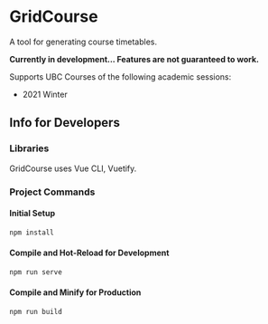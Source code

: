 # GridCourse

A tool for generating course timetables.

**Currently in development... Features are not guaranteed to work.**

Supports UBC Courses of the following academic sessions:

- 2021 Winter

## Info for Developers

### Libraries

GridCourse uses Vue CLI, Vuetify.

### Project Commands

#### Initial Setup

```sh
npm install
```

#### Compile and Hot-Reload for Development

```sh
npm run serve
```

#### Compile and Minify for Production

```sh
npm run build
```